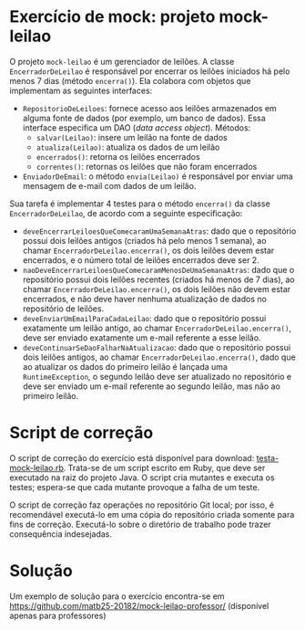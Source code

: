 # Exercício de mock: projeto mock-leilao

O projeto `mock-leilao` é um gerenciador de leilões. A classe `EncerradorDeLeilao` é responsável por encerrar os leilões iniciados há pelo menos 7 dias (método `encerra()`). Ela colabora com objetos que implementam as seguintes interfaces: 

- `RepositorioDeLeiloes`: fornece acesso aos leilões armazenados em alguma fonte de dados (por exemplo, um banco de dados). Essa interface especifica um DAO (*data access object*). Métodos:
    - `salvar(Leilao)`: insere um leilão na fonte de dados
    - `atualiza(Leilao)`: atualiza os dados de um leilão
    - `encerrados()`: retorna os leilões encerrados
    - `correntes()`: retornas os leilões que não foram encerrados
- `EnviadorDeEmail`: o método `envia(Leilao)` é responsável por enviar uma mensagem de e-mail com dados de um leilão.

Sua tarefa é implementar 4 testes para o método `encerra()` da classe `EncerradorDeLeilao`, de acordo com a seguinte especificação:

- `deveEncerrarLeiloesQueComecaramUmaSemanaAtras`: dado que o repositório possui dois leilões antigos (criados há pelo menos 1 semana), ao chamar `EncerradorDeLeilao.encerra()`, os dois leilões devem estar encerrados, e o número total de leilões encerrados deve ser 2.
- `naoDeveEncerrarLeiloesQueComecaramMenosDeUmaSemanaAtras`: dado que o repositório possui dois leilões recentes (criados há menos de 7 dias), ao chamar `EncerradorDeLeilao.encerra()`, os dois leilões não devem estar encerrados, e não deve haver nenhuma atualização de dados no repositório de leilões.
- `deveEnviarUmEmailParaCadaLeilao`: dado que o repositório possui exatamente um leilão antigo, ao chamar `EncerradorDeLeilao.encerra()`, deve ser enviado exatamente um e-mail referente a esse leilão.
- `deveContinuarSeDaoFalharNaAtualizacao`: dado que o repositório possui dois leilões antigos, ao chamar `EncerradorDeLeilao.encerra()`, dado que ao atualizar os dados do primeiro leilão é lançada uma `RuntimeException`, o segundo leilão deve ser atualizado no repositório e deve ser enviado um e-mail referente ao segundo leilão, mas não ao primeiro leilão.

# Script de correção

O script de correção do exercício está disponível para download: [testa-mock-leilao.rb](testa-mock-leilao.rb). Trata-se de um script escrito em Ruby, que deve ser executado na raiz do projeto Java. O script cria mutantes e executa os testes; espera-se que cada mutante provoque a falha de um teste.

O script de correção faz operações no repositório Git local; por isso, é recomendável executá-lo em uma cópia do repositório criada somente para fins de correção. Executá-lo sobre o diretório de trabalho pode trazer consequência indesejadas.

# Solução

Um exemplo de solução para o exercício encontra-se em <https://github.com/matb25-20182/mock-leilao-professor/> (disponível apenas para professores)
